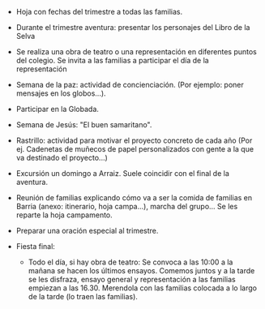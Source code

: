 [nombre]: <> (Segundo Trimestre)
[sidebar]: <> (2º trimestre)
[icon]: <> (fa-2)
[exit]: <> (exit)

- Hoja con fechas del trimestre a todas las familias.

- Durante el trimestre aventura: presentar los personajes del Libro de la Selva

- Se realiza una obra de teatro o una representación en diferentes puntos del colegio. Se invita a las familias a participar el día de la representación

- Semana de la paz: actividad de concienciación. (Por ejemplo: poner mensajes en los globos...).

- Participar en la Globada.

- Semana de Jesús: "El buen samaritano".

- Rastrillo: actividad para motivar el proyecto concreto de cada año (Por ej. Cadenetas de muñecos de papel personalizados con gente a la que va destinado el proyecto...)

- Excursión un domingo a Arraiz. Suele coincidir con el final de la aventura.

- Reunión de familias explicando cómo va a ser la comida de familias en Barria (anexo: itinerario, hoja campa...), marcha del grupo... Se les reparte la hoja campamento.

- Preparar una oración especial al trimestre.

- Fiesta final:

    - Todo el día, si hay obra de teatro: Se convoca a las 10:00 a la mañana se hacen los últimos ensayos. Comemos juntos y a la tarde se les disfraza, ensayo general y representación a las familias empiezan a las 16.30. Merendola con las familias colocada a lo largo de la tarde (lo traen las familias).